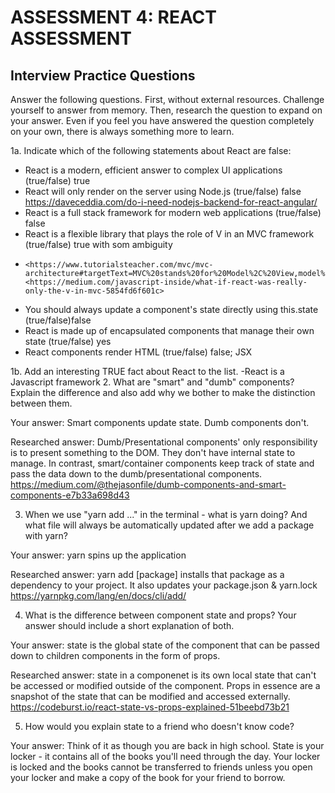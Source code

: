 # ASSESSMENT 4: REACT ASSESSMENT
## Interview Practice Questions

Answer the following questions. First, without external resources. Challenge yourself to answer from memory. Then, research the question to expand on your answer. Even if you feel you have answered the question completely on your own, there is always something more to learn.  

1a. Indicate which of the following statements about React are false:

- React is a modern, efficient answer to complex UI applications (true/false) true
- React will only render on the server using Node.js (true/false) false <https://daveceddia.com/do-i-need-nodejs-backend-for-react-angular/>
- React is a full stack framework for modern web applications (true/false) false
- React is a flexible library that plays the role of V in an MVC framework (true/false) true with som ambiguity
-     <https://www.tutorialsteacher.com/mvc/mvc-architecture#targetText=MVC%20stands%20for%20Model%2C%20View,model%20state%20in%20a%20database.>
      <https://medium.com/javascript-inside/what-if-react-was-really-only-the-v-in-mvc-5854fd6f601c>
- You should always update a component's state directly using this.state (true/false)false
- React is made up of encapsulated components that manage their own state (true/false) yes
- React components render HTML (true/false) false; JSX 

1b. Add an interesting TRUE fact about React to the list.
-React is a Javascript framework
2. What are "smart" and "dumb" components? Explain the difference and also add why we bother to make the distinction between them.

  Your answer: Smart components update state. Dumb components don't.

  Researched answer: Dumb/Presentational components' only responsibility is to present something to the DOM. They don't have internal state to manage. In contrast, smart/container components keep track of state and pass the data down to the dumb/presentational components.
  <https://medium.com/@thejasonfile/dumb-components-and-smart-components-e7b33a698d43>

3. When we use "yarn add ..." in the terminal - what is yarn doing? And what file will always be automatically updated after we add a package with yarn?

  Your answer: yarn spins up the application

  Researched answer: yarn add [package] installs that package as a dependency to your project. It also updates your package.json & yarn.lock
https://yarnpkg.com/lang/en/docs/cli/add/


4. What is the difference between component state and props? Your answer should include a short explanation of both.

  Your answer: state is the global state of the component that can be passed down to children components in the form of props.

  Researched answer: state in a componenet is its own local state that can't be accessed or modified outside of the component. Props in essence are a snapshot of the state that can be modified and accessed externally.  
  https://codeburst.io/react-state-vs-props-explained-51beebd73b21



5. How would you explain state to a friend who doesn't know code?

  Your answer: Think of it as though you are back in high school. State is your locker - it contains all of the books you'll need through the day. Your locker is locked and the books cannot be transferred to friends unless you open your locker and make a copy of the book for your friend to borrow. 
  
  
  
  
